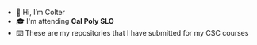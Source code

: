 - 👋 Hi, I’m Colter
- 🎓 I'm attending **Cal Poly SLO**
- ⌨️ These are my repositories that I have submitted for my CSC courses

<!---
cpurce02/cpurce02 is a ✨ special ✨ repository because its `README.md` (this file) appears on your GitHub profile.
You can click the Preview link to take a look at your changes.
--->
